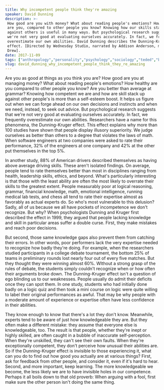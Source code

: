 ```yaml
---
title: Why incompetent people think they're amazing
speaker: David Dunning
description: >-
 How good are you with money? What about reading people's emotions? How healthy
 are you, compared to other people you know? Knowing how our skills stack up
 against others is useful in many ways. But psychological research suggests that
 we're not very good at evaluating ourselves accurately. In fact, we frequently
 overestimate our own abilities. David Dunning describes the Dunning-Kruger
 effect. [Directed by Wednesday Studio, narrated by Addison Anderson, music by Tom
 Drew].
date: 2017-11-09
tags: ["anthropology","personality","psychology","sociology","teded","brain","performance","animation","self"]
slug: david_dunning_why_incompetent_people_think_they_re_amazing
---
```


Are you as good at things as you think you are? How good are you at managing money? What
about reading people's emotions? How healthy are you compared to other people you know?
Are you better than average at grammar? Knowing how competent we are and how are skill
stack up against other people's is more than a self-esteem boost. It helps us figure out
when we can forge ahead on our own decisions and instincts and when we need, instead, to
seek out advice. But psychological research suggests that we're not very good at
evaluating ourselves accurately. In fact, we frequently overestimate our own abilities.
Researchers have a name for this phenomena, the Dunning-Kruger effect. This effect
explains why more than 100 studies have shown that people display illusory superiority.
We judge ourselves as better than others to a degree that violates the laws of math. When
software engineers at two companies were asked to rate their performance, 32% of the
engineers at one company and 42% at the other put themselves in the top
5%.

In another study, 88% of American drivers described themselves as having above average
driving skills. These aren't isolated findings. On average, people tend to rate themselves
better than most in disciplines ranging from health, leadership skills, ethics, and
beyond. What's particularly interesting is that those with the least ability are often the
most likely to overrate their skills to the greatest extent. People measurably poor at
logical reasoning, grammar, financial knowledge, math, emotional intelligence, running
medical lab tests, and chess all tend to rate their expertise almost as favorably as
actual experts do. So who's most vulnerable to this delusion? Sadly, all of us because we
all have pockets of incompetence we don't recognize. But why? When psychologists Dunning
and Kruger first described the effect in 1999, they argued that people lacking knowledge
and skill in particular areas suffer a double curse. First, they make mistakes and reach
poor decisions.

But second, those same knowledge gaps also prevent them from catching their errors. In
other words, poor performers lack the very expertise needed to recognize how badly they're
doing. For example, when the researchers studied participants in a college debate
tournament, the bottom 25% of teams in preliminary rounds lost nearly four out of every
five matches. But they thought they were winning almost 60%. WIthout a strong grasp of
the rules of debate, the students simply couldn't recognize when or how often their
arguments broke down. The Dunning-Kruger effect isn't a question of ego blinding us to our
weaknesses. People usually do admit their deficits once they can spot them. In one study,
students who had initially done badly on a logic quiz and then took a mini course on logic
were quite willing to label their original performances as awful. That may be why people
with a moderate amount of experience or expertise often have less confidence in their
abilities.

They know enough to know that there's a lot they don't know. Meanwhile, experts tend to
be aware of just how knowledgeable they are. But they often make a different mistake: they
assume that everyone else is knowledgeable, too. The result is that people, whether
they're inept or highly skilled, are often caught in a bubble of inaccurate
self-perception. When they're unskilled, they can't see their own faults. When they're
exceptionally competent, they don't perceive how unusual their abilities are. So if the
Dunning-Kruger effect is invisible to those experiencing it, what can you do to find out
how good you actually are at various things? First, ask for feedback from other people, 
and consider it, even if it's hard to hear. Second, and more important, keep learning.
The more knowledgeable we become, the less likely we are to have invisible holes in our
competence. Perhaps it all boils down to that old proverb: When arguing with a fool,
first make sure the other person isn't doing the same thing.

<!--
ad_duration=0
event="TED-Ed"
external_start_time=0
intro_duration=0
is_subtitle_required="False"
is_talk_featured="False"
language="en"
language_swap="False"
native_language="en"
number_of_related_talks=6
number_of_speakers=1
number_of_subtitled_videos=0
number_of_tags=9
number_of_talk_download_languages=33
number_of_talk_more_resources=0
number_of_talk_recommendations=0
number_of_talks_take_actions=0
post_ad_duration=0
published_timestamp="2019-05-22 14:43:09"
recording_date="2017-11-09"
speaker_is_published=0
speaker_name="David Dunning"
talk_name="Why incompetent people think they're amazing"
talks_tags=["anthropology","personality","psychology","sociology","teded","brain","performance","animation","self"]
url_photo_talk="https://s3.amazonaws.com/talkstar-photos/uploads/8e617afb-8c63-43f0-8d64-dfbaeacd4e9d/1705_01_A_16x9thumb_Textless_logo.jpg"
url_webpage="https://www.ted.com/talks/david_dunning_why_incompetent_people_think_they_re_amazing"
video_type_name="TED-Ed Original"
-->